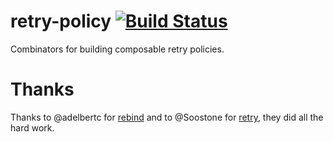 # retry-policy [![Build Status](https://travis-ci.org/systeminsights/retry-policy.svg?branch=master)](https://travis-ci.org/systeminsights/retry-policy)

Combinators for building composable retry policies.

# Thanks

Thanks to @adelbertc for [rebind](https://github.com/adelbertc/rebind) and to @Soostone for [retry](https://github.com/Soostone/retry), they did all the hard work.

